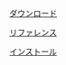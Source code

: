 [ダウンロード](ダウンロード.md)  


[リファレンス](https://docs.python-requests.org/en/latest/)  

[インストール](インストール.md)  
